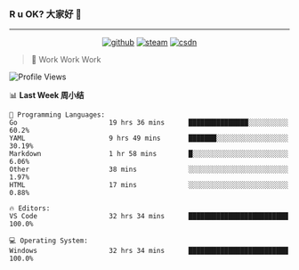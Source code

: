 ### R u OK? 大家好 👋

___

<p align="center">
  <a href="https://bigkjp97.github.io/"><img src="https://img.shields.io/badge/-GitPage-lightgrey" alt="github"></a>
  <a href="https://steamcommunity.com/id/bigkjp/"><img src="https://img.shields.io/badge/-Steam-black" alt="steam"></a>
  <a href="https://blog.csdn.net/qq_38986088"><img src="https://img.shields.io/badge/CSDN-cf000e" alt="csdn"></a>
</p>

> 🧟 Work Work Work

<!--START_SECTION:kjp readme-->
![Profile Views](http://img.shields.io/badge/Mi%20Amigos%E2%99%82%EF%B8%8F-0-ff69b4)

📊 **Last Week 周小结** 

```text
💬 Programming Languages: 
Go                       19 hrs 36 mins      ███████████████░░░░░░░░░░   60.2% 
YAML                     9 hrs 49 mins       ███████░░░░░░░░░░░░░░░░░░   30.19% 
Markdown                 1 hr 58 mins        █░░░░░░░░░░░░░░░░░░░░░░░░   6.06% 
Other                    38 mins             ░░░░░░░░░░░░░░░░░░░░░░░░░   1.97% 
HTML                     17 mins             ░░░░░░░░░░░░░░░░░░░░░░░░░   0.88%

🔥 Editors: 
VS Code                  32 hrs 34 mins      █████████████████████████   100.0%

💻 Operating System: 
Windows                  32 hrs 34 mins      █████████████████████████   100.0%

```


<!--END_SECTION:kjp readme-->

<!--
**bigkjp97/bigkjp97** is a ✨ _special_ ✨ repository because its `README.md` (this file) appears on your GitHub profile.

Here are some ideas to get you started:

- 🔭 I’m currently working on ...
- 🌱 I’m currently learning ...
- 👯 I’m looking to collaborate on ...
- 🤔 I’m looking for help with ...
- 💬 Ask me about ...
- 📫 How to reach me: ...
- 😄 Pronouns: ...
- ⚡ Fun fact: ... -->
